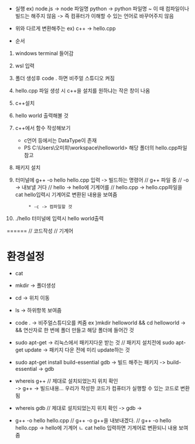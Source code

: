* 실행
ex)
node.js -> node 파일명
python -> python 파일명
    ~ 이 때 컴파일이나 빌드는 해주지 않음 -> 즉 컴퓨터가 이해할 수 있는 언어로 바꾸어주지 않음

* 위와 다르게 변환해주는 
ex) 
c++ -> hello.cpp


* 순서 
1. windows terminal 들어감
2. wsl 입력
3. 폴더 생성후 code . 하면 비주얼 스튜디오 켜짐
4. hello.cpp 파일 생성 시 c++을 설치를 원하냐는 작은 창이 나옴
5. c++설치
6. hello world 출력해볼 것
7. c++에서 함수 작성해보기
    - c언어 등에서는 DataType이 존재
    - PS C:\Users\오미희\workspace\helloworld>  해당 폴더의  hello.cpp파일 참고
8. 패키지 설치
9. 터미널에 g++ -o hello hello.cpp 입력  -> 빌드하는 명령어
        // g++ 파일 중 
        // -o -> 내보낼 거다
        // hello -> hello에 기계어를
        // hello.cpp -> hello.cpp파일을
            cat hello입력시 기계어로 변환된 내용을 보여줌

            * -c -> 컴파일할 것
10. ./hello 터미널에 입력시  hello world출력


======
// 코드작성
// 기계어
# 환경설정





-  cat  
-  mkdir  -> 폴더생성
-  cd  -> 위치 이동
-  ls  -> 하위항목 보여줌
-  code .  ->  비주얼스튜디오를 켜줌
        ex )mkdir helloworld && cd helloworld  -> && 연산자로 한 번에 폴더 만들고 해당 폴더에 들어간 것
-  sudo apt-get -> 리눅스에서 패키지다운 받는 것
        // 패키지 설치전에  sudo apt-get update -> 패키지 다운 전에 미리  update하는 것
-  sudo apt-get install build-essential gdb -> 빌드 해주는 패키지
        -> build-essential
        -> gdb
-  whereis g++   // 제대로 설치되었는지 위치 확인  
        -> g++  -> 빌드내용... 우리가 작성한 코드가 컴퓨터가 실행할 수 있는 코드로 변환됨
-  whereis gdb   // 제대로 설치되었는지 위치 확인
            -> gdb  -> 

-  g++ -o hello hello.cpp
        // g++ -o  g++을 내보내겠다.
        // g++ -o hello hello.cpp   -> hello에 기계어
        ㄴ cat hello 입력하면 기계어로 변환되니 내용 보여줌